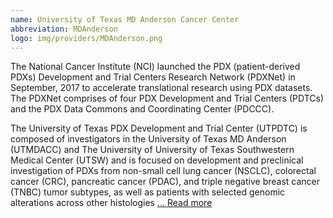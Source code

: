 ```yaml
---
name: University of Texas MD Anderson Cancer Center
abbreviation: MDAnderson
logo: img/providers/MDAnderson.png
---
```


The National Cancer Institute (NCI) launched the PDX (patient-derived PDXs) Development and Trial Centers Research Network (PDXNet) in September, 2017 to accelerate translational research using PDX datasets. The PDXNet comprises of four PDX Development and Trial Centers (PDTCs) and the PDX Data Commons and Coordinating Center (PDCCC).

The University of Texas PDX Development and Trial Center (UTPDTC) is composed of investigators in the University of Texas MD Anderson (UTMDACC) and The University of University of Texas Southwestern Medical Center (UTSW) and is focused on development and preclinical investigation of PDXs from non-small cell lung cancer (NSCLC), colorectal cancer (CRC), pancreatic cancer (PDAC), and triple negative breast cancer (TNBC) tumor subtypes, as well as patients with selected genomic alterations across other histologies [... Read more](https://www.pdxnetwork.org/md-anderson)
